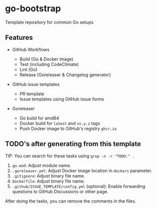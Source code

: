 # go-bootstrap
Template repository for common Go setups

## Features

* GitHub Workflows
  - Build (Go & Docker image)
  - Test (including CodeClimate)
  - Lint (Go)
  - Release (Goreleaser & Changelog generator)

* GitHub issue templates
  - PR template
  - Issue templates using GitHub issue forms

* Goreleaser
  - Go build for amd64
  - Docker build for `latest` and `vx.y.z` tags
  - Push Docker image to GitHub's registry `ghcr.io`

## TODO's after generating from this template

TIP: You can search for these tasks using `grep -n -r "TODO:" .`

1. `go.mod`: Adjust module name.
1. `.goreleaser.yml`: Adjust Docker image location in `dockers` parameter.
1. `.gitignore`: Adjust binary file name.
1. `Dockerfile`: Adjust binary file name.
1. `.github/ISSUE_TEMPLATE/config.yml` (optional): Enable forwarding questions to GitHub Discussions or other page.

After doing the tasks, you can remove the comments in the files.
